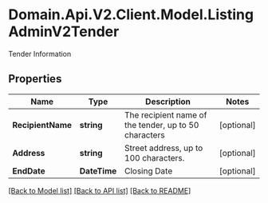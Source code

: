 # Domain.Api.V2.Client.Model.ListingAdminV2Tender
Tender Information
## Properties

Name | Type | Description | Notes
------------ | ------------- | ------------- | -------------
**RecipientName** | **string** | The recipient name of the tender, up to 50 characters | [optional] 
**Address** | **string** | Street address, up to 100 characters. | [optional] 
**EndDate** | **DateTime** | Closing Date | [optional] 

[[Back to Model list]](../README.md#documentation-for-models) [[Back to API list]](../README.md#documentation-for-api-endpoints) [[Back to README]](../README.md)

